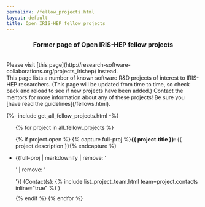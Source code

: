 ```yaml
---
permalink: /fellow_projects.html
layout: default
title: Open IRIS-HEP fellow projects
---
```

<center>
<h3> Former page of Open IRIS-HEP fellow projects</h3>
</center>

<br>
Please visit [this page](http://research-software-collaborations.org/projects_irishep) instead.

<br>
This page lists a number of known software R&D projects of interest
to IRIS-HEP researchers. (This page will be updated from time to time,
so check back and reload to see if new projects have been added.)
Contact the mentors for more information about any of these projects! Be sure you [have read the guidelines](/fellows.html).

{%- include get_all_fellow_projects.html -%}

<ul>
{% for project in all_fellow_projects  %}

  {% if project.open %}
    {% capture full-proj %}**{{ project.title }}**: {{ project.description }}{% endcapture %}
    <li style="margin-bottom: 10px;"> {{full-proj | markdownify | remove: '<p>' | remove: '</p>'}}
    (Contact(s):
    {% include list_project_team.html team=project.contacts inline="true" %}
    ) </li>
  {% endif %}
{% endfor %}
</ul>

